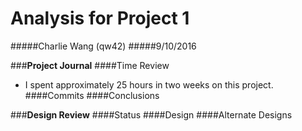 
# Analysis for Project 1  
#####Charlie Wang (qw42) 
#####9/10/2016


###**Project Journal**
####Time Review
* I spent approximately 25 hours in two weeks on this project. 
####Commits
####Conclusions

###**Design Review**
####Status
####Design
####Alternate Designs